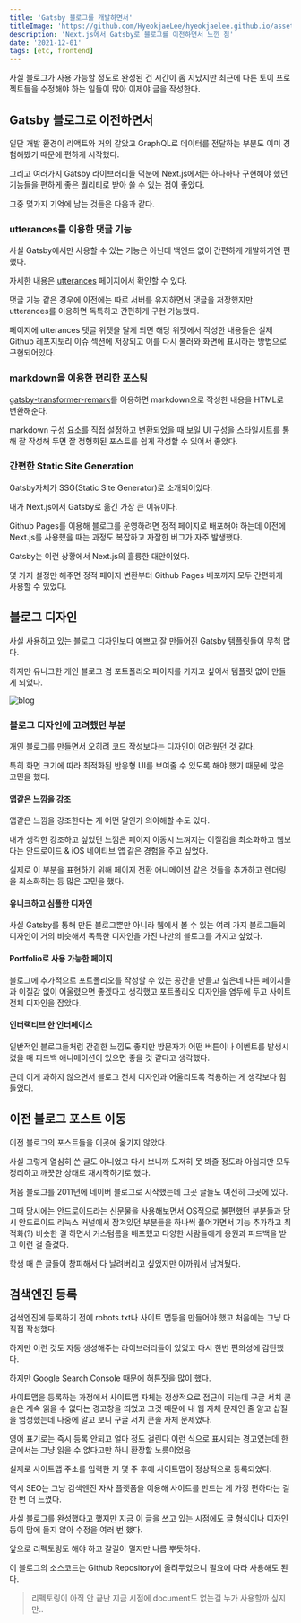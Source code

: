 ```yaml
---
title: 'Gatsby 블로그를 개발하면서'
titleImage: 'https://github.com/HyeokjaeLee/hyeokjaelee.github.io/assets/71566740/d3252f4e-2126-4875-aa37-f38cf2f16633'
description: 'Next.js에서 Gatsby로 블로그를 이전하면서 느낀 점'
date: '2021-12-01'
tags: [etc, frontend]
---
```


사실 블로그가 사용 가능할 정도로 완성된 건 시간이 좀 지났지만 최근에 다른 토이 프로젝트들을 수정해야 하는 일들이 많아 이제야 글을 작성한다.

## Gatsby 블로그로 이전하면서

일단 개발 환경이 리액트와 거의 같았고 GraphQL로 데이터를 전달하는 부분도 이미 경험해봤기 때문에 편하게 시작했다.

그리고 여러가지 Gatsby 라이브러리들 덕분에 Next.js에서는 하나하나 구현해야 했던 기능들을 편하게 좋은 퀄리티로 받아 쓸 수 있는 점이 좋았다.

그중 몇가지 기억에 남는 것들은 다음과 같다.

### utterances를 이용한 댓글 기능

사실 Gatsby에서만 사용할 수 있는 기능은 아닌데 백엔드 없이 간편하게 개발하기엔 편했다.

자세한 내용은 [utterances](https://github.com/utterance) 페이지에서 확인할 수 있다.

댓글 기능 같은 경우에 이전에는 따로 서버를 유지하면서 댓글을 저장했지만 utterances를 이용하면 독특하고 간편하게 구현 가능했다.

페이지에 utterances 댓글 위젯을 달게 되면 해당 위젯에서 작성한 내용들은 실제 Github 레포지토리 이슈 섹션에 저장되고 이를 다시 불러와 화면에 표시하는 방법으로 구현되어있다.

### markdown을 이용한 편리한 포스팅

[gatsby-transformer-remark](https://www.gatsbyjs.com/plugins/gatsby-transformer-remark/)를 이용하면 markdown으로 작성한 내용을 HTML로 변환해준다.

markdown 구성 요소를 직접 설정하고 변환되었을 때 보일 UI 구성을 스타일시트를 통해 잘 작성해 두면 잘 정형화된 포스트를 쉽게 작성할 수 있어서 좋았다.

### 간편한 Static Site Generation

Gatsby자체가 SSG(Static Site Generator)로 소개되어있다.

내가 Next.js에서 Gatsby로 옮긴 가장 큰 이유이다.

Github Pages를 이용해 블로그를 운영하려면 정적 페이지로 배포해야 하는데 이전에 Next.js를 사용했을 때는 과정도 복잡하고 자잘한 버그가 자주 발생했다.

Gatsby는 이런 상황에서 Next.js의 훌륭한 대안이었다.

몇 가지 설정만 해주면 정적 페이지 변환부터 Github Pages 배포까지 모두 간편하게 사용할 수 있었다.

## 블로그 디자인

사실 사용하고 있는 블로그 디자인보다 예쁘고 잘 만들어진 Gatsby 템플릿들이 무척 많다.

하지만 유니크한 개인 블로그 겸 포트폴리오 페이지를 가지고 싶어서 템플릿 없이 만들게 되었다.

![blog](https://github.com/HyeokjaeLee/hyeokjaelee.github.io/assets/71566740/03870b6f-8dfb-44b1-9622-1f0d1646ca84)

### 블로그 디자인에 고려했던 부분

개인 블로그를 만들면서 오히려 코드 작성보다는 디자인이 어려웠던 것 같다.

특히 화면 크기에 따라 최적화된 반응형 UI를 보여줄 수 있도록 해야 했기 때문에 많은 고민을 했다.

#### 앱같은 느낌을 강조

앱같은 느낌을 강조한다는 게 어떤 말인가 의아해할 수도 있다.

내가 생각한 강조하고 싶었던 느낌은 페이지 이동시 느껴지는 이질감을 최소화하고 웹보다는 안드로이드 & iOS 네이티브 앱 같은 경험을 주고 싶었다.

실제로 이 부분을 표현하기 위해 페이지 전환 애니메이션 같은 것들을 추가하고 렌더링을 최소화하는 등 많은 고민을 했다.

#### 유니크하고 심플한 디자인

사실 Gatsby를 통해 만든 블로그뿐만 아니라 웹에서 볼 수 있는 여러 가지 블로그들의 디자인이 거의 비슷해서 독특한 디자인을 가진 나만의 블로그를 가지고 싶었다.

#### Portfolio로 사용 가능한 페이지

블로그에 추가적으로 포트폴리오를 작성할 수 있는 공간을 만들고 싶은데 다른 페이지들과 이질감 없이 어울렸으면 좋겠다고 생각했고 포트폴리오 디자인을 염두에 두고 사이트 전체 디자인을 잡았다.

#### 인터랙티브 한 인터페이스

일반적인 블로그들처럼 간결한 느낌도 좋지만 방문자가 어떤 버튼이나 이벤트를 발생시켰을 때 피드백 애니메이션이 있으면 좋을 것 같다고 생각했다.

근데 이게 과하지 않으면서 블로그 전체 디자인과 어울리도록 적용하는 게 생각보다 힘들었다.

## 이전 블로그 포스트 이동

이전 블로그의 포스트들을 이곳에 옮기지 않았다.

사실 그렇게 열심히 쓴 글도 아니었고 다시 보니까 도저히 못 봐줄 정도라 아쉽지만 모두 정리하고 깨끗한 상태로 재시작하기로 했다.

처음 블로그를 2011년에 네이버 블로그로 시작했는데 그곳 글들도 여전히 그곳에 있다.

그때 당시에는 안드로이드라는 신문물을 사용해보면서 OS적으로 불편했던 부분들과 당시 안드로이드 리눅스 커널에서 잠겨있던 부분들을 하나씩 풀어가면서 기능 추가하고 최적화(?) 비슷한 걸 하면서 커스텀롬을 배포했고 다양한 사람들에게 응원과 피드백을 받고 이런 걸 즐겼다.

학생 때 쓴 글들이 창피해서 다 날려버리고 싶었지만 아까워서 남겨뒀다.

## 검색엔진 등록

검색엔진에 등록하기 전에 robots.txt나 사이트 맵등을 만들어야 했고 처음에는 그냥 다 직접 작성했다.

하지만 이런 것도 자동 생성해주는 라이브러리들이 있었고 다시 한번 편의성에 감탄했다.

하지만 Google Search Console 때문에 허튼짓을 많이 했다.

사이트맵을 등록하는 과정에서 사이트맵 자체는 정상적으로 접근이 되는데 구글 서치 콘솔은 계속 읽을 수 없다는 경고창을 띄었고 그것 때문에 내 웹 자체 문제인 줄 알고 삽질을 엄청했는데 나중에 알고 보니 구글 서치 콘솔 자체 문제였다.

영어 표기로는 즉시 등록 안되고 얼마 정도 걸린다 이런 식으로 표시되는 경고였는데 한글에서는 그냥 읽을 수 없다고만 하니 환장할 노릇이었음

실제로 사이트맵 주소를 입력한 지 몇 주 후에 사이트맵이 정상적으로 등록되었다.

역시 SEO는 그냥 검색엔진 자사 플랫폼을 이용해 사이트를 만드는 게 가장 편하다는 걸 한 번 더 느꼈다.

사실 블로그를 완성했다고 했지만 지금 이 글을 쓰고 있는 시점에도 글 형식이나 디자인 등이 맘에 들지 않아 수정을 여러 번 했다.

앞으로 리펙토링도 해야 하고 갈길이 멀지만 나름 뿌듯하다.

이 블로그의 소스코드는 Github Repository에 올려두었으니 필요에 따라 사용해도 된다.

> 리펙토링이 아직 안 끝난 지금 시점에 document도 없는걸 누가 사용할까 싶지만..
